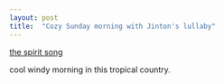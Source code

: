 ```yaml
---
layout: post
title:  "Cozy Sunday morning with Jinton's lullaby"
---
```



[the spirit song](https://youtu.be/UpmeswMK7cY?si=9KmNHCGwTdMyF-iM)

cool windy morning in this tropical country.
